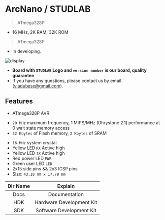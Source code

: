 # ArcNano / STUDLAB

> ATmega328P
* 16 MHz, 2K RAM, 32K ROM
> ATmega328P
* In developing.

![display](Board/Images/IsometricView_1.png)

* **Board with `STUDLAB` Logo and `version number` is our board, quality guarantee**
* If you have any questions, please contact us by email (vladubase@gmail.com).

## Features

* ATmega328P AVR
+ `20 MHz` maximum frequency, 1 MIPS/MHz (Dhrystone 2.1) performance at 0 wait state memory access
+ `32 Kbytes` of Flash memory, `2 Kbytes` of SRAM

* `16 MHz` system crystal
* Yellow LED `RX` Active high
* Yellow LED `TX` Active high
* Red power LED `PWR`
* Green user LED `LED`
* 2x15 side pins && 2x3 ICSP pins
* Size: `43.18 mm x 17.78 mm`

|Dir Name|Explain|
| :--:|:--:|
|Docs|Documentation|
|HDK|Hardware Development Kit|
|SDK|Software Development Kit|
